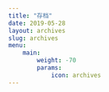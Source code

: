 ```yaml
---
title: "存档"
date: 2019-05-28
layout: archives
slug: archives
menu:
    main:
        weight: -70
        params: 
            icon: archives
---
```

